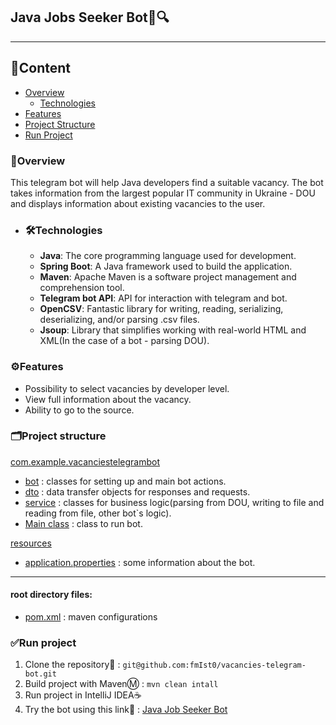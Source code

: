 ## Java Jobs Seeker Bot🤖🔍

---

## 📝Content
* [Overview](#overview)
  * [Technologies](#technologies)
* [Features](#features)
* [Project Structure](#project-structure)
* [Run Project](#run-project)

### 📜Overview
This telegram bot will help Java developers find a suitable vacancy. 
The bot takes information from the largest popular IT community in Ukraine - DOU 
and displays information about existing vacancies to the user.

* ### 🛠️Technologies
    * **Java**: The core programming language used for development.
    * **Spring Boot**: A Java framework used to build the application.
    * **Maven**: Apache Maven is a software project management and comprehension tool.
    * **Telegram bot API**: API for interaction with telegram and bot.
    * **OpenCSV**: Fantastic library for writing, reading, serializing, deserializing, and/or parsing .csv files.
    * **Jsoup**: Library that simplifies working with real-world HTML and XML(In the case of a bot - parsing DOU).
  
### ⚙Features
* Possibility to select vacancies by developer level.
* View full information about the vacancy.
* Ability to go to the source.

### 🗂️Project structure
[com.example.vacanciestelegrambot](src/main/java/com/example/vacanciestelegrambot)

* [bot](src/main/java/com/example/vacanciestelegrambot/bot) : classes for setting up and main bot actions.
* [dto](src/main/java/com/example/vacanciestelegrambot/dto) : data transfer objects for responses and requests.
* [service](src/main/java/com/example/vacanciestelegrambot/service) : classes for business logic(parsing from DOU, writing to file and reading from file, other bot`s logic).
* [Main class](src/main/java/com/example/vacanciestelegrambot/VacanciesTelegramBotApplication.java) : class to run bot.

[resources](src/main/resources)
* [application.properties](src/main/resources/application.properties) : some information about the bot.

---

#### root directory files:
* [pom.xml](pom.xml) : maven configurations

### ✅Run project
1. Clone the repository💾 : `git@github.com:fmIst0/vacancies-telegram-bot.git`
2. Build project with MavenⓂ️ : `mvn clean intall`
3. Run project in IntelliJ IDEA☕
4. Try the bot using this link🚀 : [Java Job Seeker Bot](https://t.me/fmIst0_vacancies_bot)